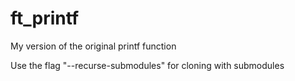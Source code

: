 # ft_printf
My version of the original printf function

Use the flag "--recurse-submodules" for cloning with submodules
